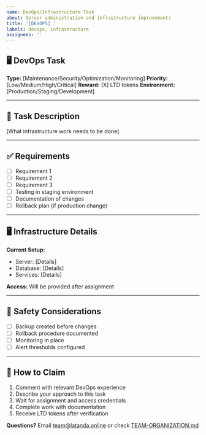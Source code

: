```yaml
---
name: DevOps/Infrastructure Task
about: Server administration and infrastructure improvements
title: '[DEVOPS] '
labels: devops, infrastructure
assignees: ''
---
```


## 🖥️ DevOps Task

**Type:** [Maintenance/Security/Optimization/Monitoring]
**Priority:** [Low/Medium/High/Critical]
**Reward:** [X] LTD tokens
**Environment:** [Production/Staging/Development]

---

## 🔧 Task Description

[What infrastructure work needs to be done]

---

## ✅ Requirements

- [ ] Requirement 1
- [ ] Requirement 2
- [ ] Requirement 3
- [ ] Testing in staging environment
- [ ] Documentation of changes
- [ ] Rollback plan (if production change)

---

## 🖥️ Infrastructure Details

**Current Setup:**
- Server: [Details]
- Database: [Details]
- Services: [Details]

**Access:** Will be provided after assignment

---

## 🚨 Safety Considerations

- [ ] Backup created before changes
- [ ] Rollback procedure documented
- [ ] Monitoring in place
- [ ] Alert thresholds configured

---

## 🚀 How to Claim

1. Comment with relevant DevOps experience
2. Describe your approach to this task
3. Wait for assignment and access credentials
4. Complete work with documentation
5. Receive LTD tokens after verification

**Questions?** Email team@latanda.online or check [TEAM-ORGANIZATION.md](../../TEAM-ORGANIZATION.md)
